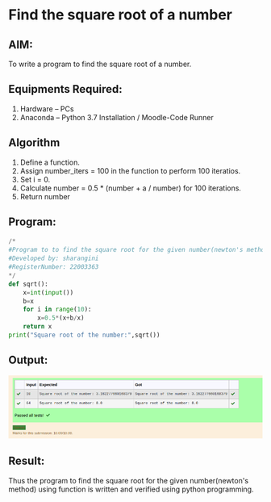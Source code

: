 # Find the square root of a number

## AIM:
To write a program to find the square root of a number.

## Equipments Required:
1. Hardware – PCs
2. Anaconda – Python 3.7 Installation / Moodle-Code Runner

## Algorithm
1. Define a function.
2. Assign number_iters = 100 in the function to perform 100 iteratios.
3. Set i = 0.
4. Calculate  number = 0.5 * (number + a / number) for 100 iterations.
5. Return number

## Program:
```python
/*
#Program to to find the square root for the given number(newton's method) using function.
#Developed by: sharangini
#RegisterNumber: 22003363
*/
def sqrt():
    x=int(input())
    b=x
    for i in range(10):
        x=0.5*(x+b/x)
    return x
print("Square root of the number:",sqrt())
```

## Output:
![output](/sq%20root%20of%20a%20num.png)


## Result:
Thus the program to find the square root for the given number(newton's method) using function is written and verified using python programming.

